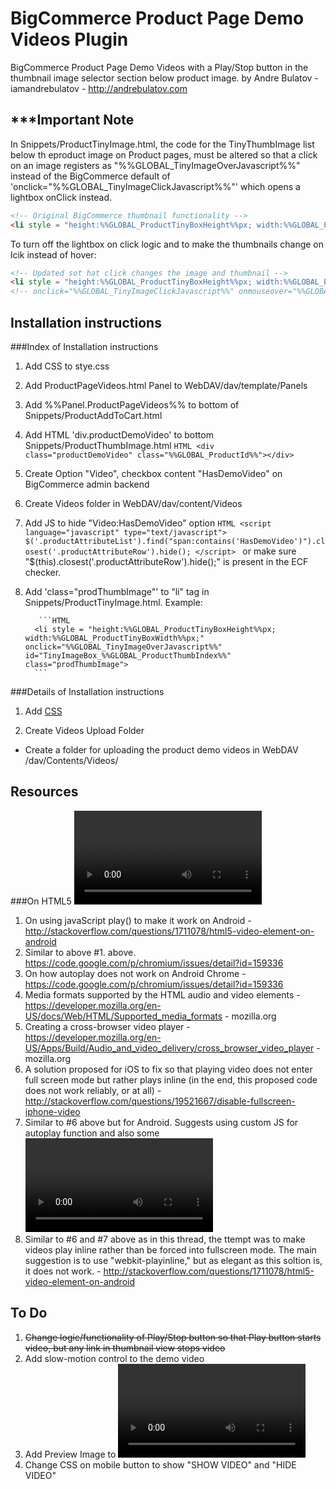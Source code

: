 BigCommerce Product Page Demo Videos Plugin
===========================================

BigCommerce Product Page Demo Videos with a Play/Stop button in the thumbnail image selector section below product image.
by Andre Bulatov - iamandrebulatov - http://andrebulatov.com

***Important Note
-----------------
In Snippets/ProductTinyImage.html, the code for the TinyThumbImage list below th eproduct image on Product pages, must be altered so that a click on an image registers as "%%GLOBAL_TinyImageOverJavascript%%" instead of the BigCommerce default of 'onclick="%%GLOBAL_TinyImageClickJavascript%%"' which opens a lightbox onClick instead.
```HTML
<!-- Original BigCommerce thumbnail functionality -->
<li style = "height:%%GLOBAL_ProductTinyBoxHeight%%px; width:%%GLOBAL_ProductTinyBoxWidth%%px;" onmouseover="%%GLOBAL_TinyImageOverJavascript%%" onclick="%%GLOBAL_TinyImageClickJavascript%%" id="TinyImageBox_%%GLOBAL_ProductThumbIndex%%">
```

To turn off the lightbox on click logic and to make the thumbnails change on lcik instead of hover:
```HTML
<!-- Updated sot hat click changes the image and thumbnail -->
<li style = "height:%%GLOBAL_ProductTinyBoxHeight%%px; width:%%GLOBAL_ProductTinyBoxWidth%%px;" onclick="%%GLOBAL_TinyImageOverJavascript%%" id="TinyImageBox_%%GLOBAL_ProductThumbIndex%%">
<!-- onclick="%%GLOBAL_TinyImageClickJavascript%%" onmouseover="%%GLOBAL_TinyImageOverJavascript%%" -->
```  


Installation instructions
-------------------------
###Index of Installation instructions
1. Add <!-- Product Page Videos --> CSS to stye.css
2. Add ProductPageVideos.html Panel to WebDAV/dav/template/Panels
3. Add %%Panel.ProductPageVideos%% to bottom of Snippets/ProductAddToCart.html
4. Add HTML 'div.productDemoVideo' to bottom Snippets/ProductThumbImage.html ```HTML <div class="productDemoVideo" class="%%GLOBAL_ProductId%%"></div> ```
5. Create Option "Video", checkbox content "HasDemoVideo" on BigCommerce admin backend
6. Create Videos folder in WebDAV/dav/content/Videos
7. Add JS to hide "Video:HasDemoVideo" option ```HTML <script language="javascript" type="text/javascript"> $('.productAttributeList').find("span:contains('HasDemoVideo')").closest('.productAttributeRow').hide(); </script> ``` or make sure "$(this).closest('.productAttributeRow').hide();" is present in the ECF checker.
8. Add 'class="prodThumbImage"' to "li" tag in Snippets/ProductTinyImage.html.  Example:

          ```HTML 
         <li style = "height:%%GLOBAL_ProductTinyBoxHeight%%px; width:%%GLOBAL_ProductTinyBoxWidth%%px;" onclick="%%GLOBAL_TinyImageOverJavascript%%" id="TinyImageBox_%%GLOBAL_ProductThumbIndex%%" class="prodThumbImage">
         ```



###Details of Installation instructions
1. Add <!-- Product Page Videos --> [CSS](https://github.com/iamandrebulatov/BigCommerce-Product-Page-Demo-Videos/blob/master/ProductPageVideosCSS.css)


6. Create Videos Upload Folder
- Create a folder for uploading the product demo videos in WebDAV /dav/Contents/Videos/


Resources
---------

###On HTML5 <video> tag for mobile (iOS and Android in particular)
1.  On using javaScript play() to make it work on Android - http://stackoverflow.com/questions/1711078/html5-video-element-on-android
2.  Similar to above #1. above. https://code.google.com/p/chromium/issues/detail?id=159336
3.  On how autoplay does not work on Android Chrome - https://code.google.com/p/chromium/issues/detail?id=159336
4.  Media formats supported by the HTML audio and video elements - https://developer.mozilla.org/en-US/docs/Web/HTML/Supported_media_formats - mozilla.org
5.  Creating a cross-browser video player - https://developer.mozilla.org/en-US/Apps/Build/Audio_and_video_delivery/cross_browser_video_player - mozilla.org
6.  A solution proposed for iOS to fix so that playing video does not enter full screen mode but rather plays inline (in the end, this proposed code does not work reliably, or at all) - http://stackoverflow.com/questions/19521667/disable-fullscreen-iphone-video
7.  Similar to #6 above but for Android.  Suggests using custom JS for autoplay function and also some <video> tag markup standards that should allow video to play on ANdroid along iwth other browsers like Firefox and Safari. - http://stackoverflow.com/questions/1711078/html5-video-element-on-android
8.  Similar to #6 and #7 above as in this thread, the ttempt was to make videos play inline rather than be forced into fullscreen mode.  The main suggestion is to use "webkit-playinline," but as elegant as this soltion is, it does not work. - http://stackoverflow.com/questions/1711078/html5-video-element-on-android


To Do
-----

1. ~~Change logic/functionality of Play/Stop button so that Play button starts video, but any link in thumbnail view stops video~~
2. Add slow-motion control to the demo video
3. Add Preview Image to <video> tag
4. Change CSS on mobile button to show "SHOW VIDEO" and "HIDE VIDEO"
